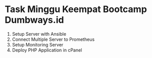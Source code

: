 <h1>Task Minggu Keempat Bootcamp Dumbways.id</h1>

1. Setup Server with Ansible
2. Connect Multiple Server to Prometheus
3. Setup Monitoring Server
4. Deploy PHP Application in cPanel
